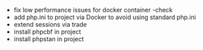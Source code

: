 * fix low performance issues for docker container -check
* add php.ini to project via Docker to avoid using standard php.ini
* extend sessions via trade
* install phpcbf in project
* install phpstan in project

